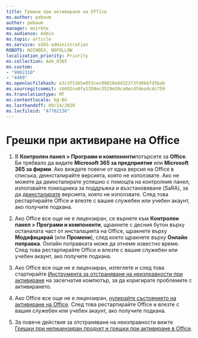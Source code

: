 ```yaml
---
title: Грешки при активиране на Office
ms.author: pebaum
author: pebaum
manager: mnirkhe
ms.audience: Admin
ms.topic: article
ms.service: o365-administration
ROBOTS: NOINDEX, NOFOLLOW
localization_priority: Priority
ms.collection: Adm_O365
ms.custom:
- "9002310"
- "4489"
ms.openlocfilehash: e3c3f53b5e053cec00010e8d321f3f48bbfd5bab
ms.sourcegitcommit: c6692ce0fa1358ec3529e59ca0ecdfdea4cdc759
ms.translationtype: MT
ms.contentlocale: bg-BG
ms.lasthandoff: 09/14/2020
ms.locfileid: "47702136"
---
```

# <a name="office-activation-errors"></a>Грешки при активиране на Office

1. В **Контролен панел > Програми и компоненти**потърсете за **Office**. Би трябвало да видите **Microsoft 365 за предприятия** или **Microsoft 365 за фирми**. Ако виждате повече от една версия на Office в списъка, деинсталирайте версията, която не използвате. Ако не можете да деинсталирате успешно с помощта на контролния панел, използвайте помощника за поддръжка и възстановяване (SaRA), за да [деинсталирате](https://aka.ms/SARA-OfficeUninstall-Alchemy) версията, която не използвате. След това рестартирайте Office и влезте с вашия служебен или учебен акаунт, ако получите подкана. 

2. Ако Office все още не е лицензиран, се върнете към **Контролен панел > Програми и компоненти**, щракнете с десния бутон върху останалата част от инсталацията на Office, щракнете върху **Модифицирай** (или **Промени**), след което щракнете върху **Oнлайн поправка**. Онлайн поправката може да отнеме известно време. След това рестартирайте Office и влезте с вашия служебен или учебен акаунт, ако получите подкана. 

3. Ако Office все още не е лицензиран, изтеглете и след това стартирайте [Инструмента за отстраняване на неизправности при активиране](https://aka.ms/SARA-OfficeActivation-Alchemy) на засегнатия компютър, за да коригирате проблемите с активирането. 

4. Ако Office все още не е лицензиран, [нулирайте състоянието на активиране на Office](https://docs.microsoft.com/office365/troubleshoot/activation/reset-office-365-proplus-activation-state). След това рестартирайте Office и влезте с вашия служебен или учебен акаунт, ако получите подкана.  

5. За повече действия за отстраняване на неизправности вижте [Грешки при нелицензиран продукт и грешки при активиране в Office](https://support.office.com/article/unlicensed-product-and-activation-errors-in-office-0d23d3c0-c19c-4b2f-9845-5344fedc4380).
